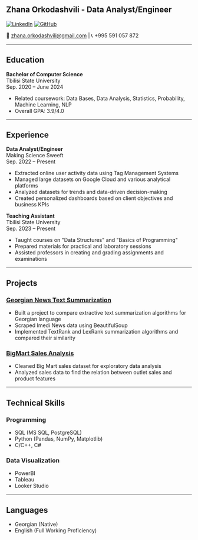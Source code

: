 ## Zhana Orkodashvili - Data Analyst/Engineer

[![LinkedIn](https://img.shields.io/badge/LinkedIn-Connect-blue)](https://www.linkedin.com/in/zhana-orkodashvili) [![GitHub](https://img.shields.io/badge/GitHub-Follow-brightgreen)](https://github.com/zhana-orkodashvili)

📧 zhana.orkodashvili@gmail.com | 📞 +995 591 057 872

---

## Education

**Bachelor of Computer Science**  
Tbilisi State University  
Sep. 2020 – June 2024  
- Related coursework: Data Bases, Data Analysis, Statistics, Probability, Machine Learning, NLP
- Overall GPA: 3.9/4.0

---

## Experience

**Data Analyst/Engineer**  
Making Science Sweeft  
Sep. 2022 – Present  
- Extracted online user activity data using Tag Management Systems
- Managed large datasets on Google Cloud and various analytical platforms
- Analyzed datasets for trends and data-driven decision-making
- Created personalized dashboards based on client objectives and business KPIs

**Teaching Assistant**  
Tbilisi State University  
Sep. 2023 – Present  
- Taught courses on "Data Structures" and "Basics of Programming"
- Prepared materials for practical and laboratory sessions
- Assisted professors in creating and grading assignments and examinations

---

## Projects

### [Georgian News Text Summarization](link_to_repository)
- Built a project to compare extractive text summarization algorithms for Georgian language
- Scraped Imedi News data using BeautifulSoup
- Implemented TextRank and LexRank summarization algorithms and compared their similarity

### [BigMart Sales Analysis](link_to_repository)
- Cleaned Big Mart sales dataset for exploratory data analysis
- Analyzed sales data to find the relation between outlet sales and product features

---

## Technical Skills

### Programming
- SQL (MS SQL, PostgreSQL)
- Python (Pandas, NumPy, Matplotlib)
- C/C++, C#

### Data Visualization
- PowerBI
- Tableau
- Looker Studio

---

## Languages

- Georgian (Native)
- English (Full Working Proficiency)


